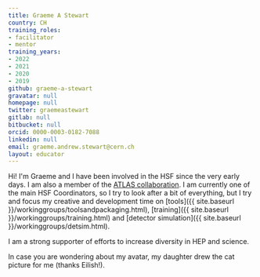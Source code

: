 ```yaml
---
title: Graeme A Stewart
country: CH
training_roles:
- facilitator
- mentor
training_years:
- 2022
- 2021
- 2020
- 2019
github: graeme-a-stewart
gravatar: null
homepage: null
twitter: graemeastewart
gitlab: null
bitbucket: null
orcid: 0000-0003-0182-7088
linkedin: null
email: graeme.andrew.stewart@cern.ch
layout: educator
---
```


Hi! I'm Graeme and I have been involved in the HSF since the very early days. I am also a member of the [ATLAS collaboration](https://atlas.cern/). I am currently one of the main HSF Coordinators, so I try to look after a bit of everything, but I try and focus my creative and development time on [tools]({{ site.baseurl }}/workinggroups/toolsandpackaging.html), [training]({{ site.baseurl }}/workinggroups/training.html) and [detector simulation]({{ site.baseurl }}/workinggroups/detsim.html).

I am a strong supporter of efforts to increase diversity in HEP and science.

In case you are wondering about my avatar, my daughter drew the cat picture for me (thanks Eilish!).

